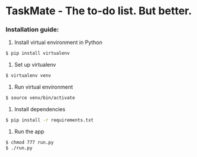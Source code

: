 # TaskMate - The to-do list. But better.

### Installation guide:

1. Install virtual environment in Python
  ```bash
  $ pip install virtualenv
  ```

1. Set up virtualenv
  ```bash
  $ virtualenv venv
  ```

1. Run virtual environment
  ```bash
  $ source venv/bin/activate
  ```

1. Install dependencies
  ```bash
  $ pip install -r requirements.txt
  ```

1. Run the app
  ```bash
  $ chmod 777 run.py
  $ ./run.py
  ```